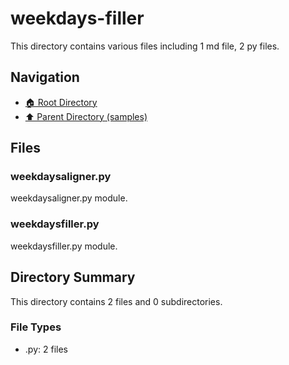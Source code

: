 # weekdays-filler

This directory contains various files including 1 md file, 2 py files.

## Navigation

* [🏠 Root Directory](/samples/weekdays-filler/../samples/weekdays-filler/..README.md)
* [⬆️ Parent Directory (samples)](../README.md)

## Files

### weekdaysaligner.py

weekdaysaligner.py module.

### weekdaysfiller.py

weekdaysfiller.py module.

## Directory Summary

This directory contains 2 files and 0 subdirectories.

### File Types

* .py: 2 files
